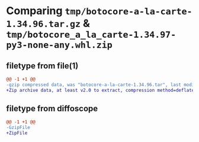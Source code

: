 # Comparing `tmp/botocore-a-la-carte-1.34.96.tar.gz` & `tmp/botocore_a_la_carte-1.34.97-py3-none-any.whl.zip`

## filetype from file(1)

```diff
@@ -1 +1 @@
-gzip compressed data, was "botocore-a-la-carte-1.34.96.tar", last modified: Thu May  2 01:01:44 2024, max compression
+Zip archive data, at least v2.0 to extract, compression method=deflate
```

## filetype from diffoscope

```diff
@@ -1 +1 @@
-GzipFile
+ZipFile
```

